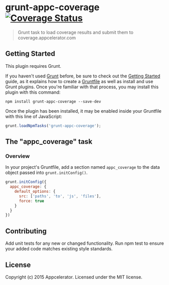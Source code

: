 # grunt-appc-coverage [![Coverage Status](https://coverage.appcelerator.com/appcelerator-modules/grunt-appc-coverage/label_master.svg)](https://coverage.appcelerator.com/appcelerator-modules#grunt-appc-coverage)

> Grunt task to load coverage results and submit them to coverage.appcelerator.com

## Getting Started
This plugin requires Grunt.

If you haven't used [Grunt](http://gruntjs.com/) before, be sure to check out the [Getting Started](http://gruntjs.com/getting-started) guide, as it explains how to create a [Gruntfile](http://gruntjs.com/sample-gruntfile) as well as install and use Grunt plugins. Once you're familiar with that process, you may install this plugin with this command:

```shell
npm install grunt-appc-coverage --save-dev
```

Once the plugin has been installed, it may be enabled inside your Gruntfile with this line of JavaScript:

```js
grunt.loadNpmTasks('grunt-appc-coverage');
```

## The "appc_coverage" task

### Overview
In your project's Gruntfile, add a section named `appc_coverage` to the data object passed into `grunt.initConfig()`.

```js
grunt.initConfig({
  appc_coverage: {
    default_options: {
      src: ['paths', 'to', 'js', 'files'],
      force: true
    }
  }
})
```

## Contributing
Add unit tests for any new or changed functionality. Run npm test to ensure your added code matches existing style standards.

## License
Copyright (c) 2015 Appcelerator. Licensed under the MIT license.
